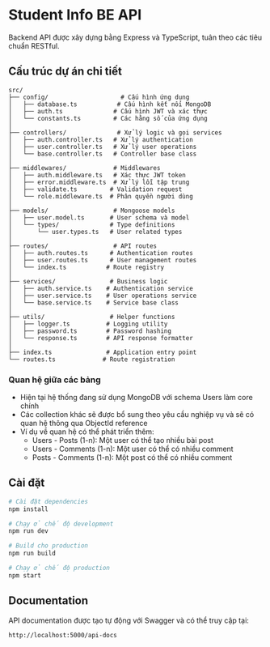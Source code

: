 # Student Info BE API

Backend API được xây dựng bằng Express và TypeScript, tuân theo các tiêu chuẩn RESTful.

## Cấu trúc dự án chi tiết

```
src/
├── config/                    # Cấu hình ứng dụng
│   ├── database.ts           # Cấu hình kết nối MongoDB
│   ├── auth.ts              # Cấu hình JWT và xác thực
│   └── constants.ts         # Các hằng số của ứng dụng
│
├── controllers/              # Xử lý logic và gọi services
│   ├── auth.controller.ts   # Xử lý authentication
│   ├── user.controller.ts   # Xử lý user operations
│   └── base.controller.ts   # Controller base class
│
├── middlewares/             # Middlewares 
│   ├── auth.middleware.ts   # Xác thực JWT token
│   ├── error.middleware.ts  # Xử lý lỗi tập trung
│   ├── validate.ts         # Validation request
│   └── role.middleware.ts  # Phân quyền người dùng
│
├── models/                  # Mongoose models
│   ├── user.model.ts       # User schema và model
│   └── types/              # Type definitions
│       └── user.types.ts   # User related types
│
├── routes/                  # API routes
│   ├── auth.routes.ts      # Authentication routes  
│   ├── user.routes.ts      # User management routes
│   └── index.ts           # Route registry
│
├── services/               # Business logic
│   ├── auth.service.ts    # Authentication service
│   ├── user.service.ts    # User operations service
│   └── base.service.ts    # Service base class
│
├── utils/                  # Helper functions
│   ├── logger.ts          # Logging utility
│   ├── password.ts        # Password hashing
│   └── response.ts        # API response formatter
│
├── index.ts               # Application entry point
└── routes.ts             # Route registration
```


### Quan hệ giữa các bảng
- Hiện tại hệ thống đang sử dụng MongoDB với schema Users làm core chính
- Các collection khác sẽ được bổ sung theo yêu cầu nghiệp vụ và sẽ có quan hệ thông qua ObjectId reference
- Ví dụ về quan hệ có thể phát triển thêm:
  - Users - Posts (1-n): Một user có thể tạo nhiều bài post
  - Users - Comments (1-n): Một user có thể có nhiều comment
  - Posts - Comments (1-n): Một post có thể có nhiều comment

## Cài đặt

```bash
# Cài đặt dependencies
npm install

# Chạy ở chế độ development
npm run dev

# Build cho production
npm run build

# Chạy ở chế độ production
npm start
```

## Documentation

API documentation được tạo tự động với Swagger và có thể truy cập tại:

```
http://localhost:5000/api-docs
``` 